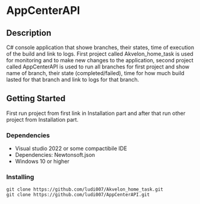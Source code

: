 # AppCenterAPI

## Description

C# console application that showe branches, their states, time of execution of the build and link to logs.
First project called Akvelon_home_task is used for monitoring and to make new changes to the application,
second project called AppCenterAPI is used to run all branches for first project and show name of branch, their state (completed/failed),
 time for how much build lasted for that branch and link to logs for that branch.

## Getting Started
First run project from first link in Installation part
and after that run other project from Installation part.

### Dependencies

* Visual studio 2022 or some compactibile IDE
* Dependencies: Newtonsoft.json
* Windows 10 or higher

### Installing
```
git clone https://github.com/ludi007/Akvelon_home_task.git
git clone https://github.com/ludi007/AppCenterAPI.git
```
